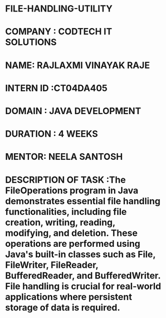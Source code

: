 # FILE-HANDLING-UTILITY

# COMPANY : CODTECH IT SOLUTIONS

# NAME: RAJLAXMI VINAYAK RAJE

# INTERN ID :CT04DA405

# DOMAIN : JAVA DEVELOPMENT

# DURATION : 4 WEEKS

# MENTOR: NEELA SANTOSH

# DESCRIPTION OF TASK :The FileOperations program in Java demonstrates essential file handling functionalities, including file creation, writing, reading, modifying, and deletion. These operations are performed using Java's built-in classes such as File, FileWriter, FileReader, BufferedReader, and BufferedWriter. File handling is crucial for real-world applications where persistent storage of data is required.
